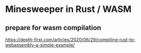 # Minesweeper in Rust / WASM

## prepare for wasm compilation
https://depth-first.com/articles/2020/06/29/compiling-rust-to-webassembly-a-simple-example/
